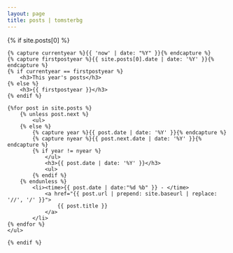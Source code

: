 ```yaml
---
layout: page
title: posts | tomsterbg
---
```


<section>
    {% if site.posts[0] %}

    {% capture currentyear %}{{ 'now' | date: "%Y" }}{% endcapture %}
    {% capture firstpostyear %}{{ site.posts[0].date | date: '%Y' }}{% endcapture %}
    {% if currentyear == firstpostyear %}
        <h3>This year's posts</h3>
    {% else %}
        <h3>{{ firstpostyear }}</h3>
    {% endif %}

    {%for post in site.posts %}
        {% unless post.next %}
            <ul>
        {% else %}
            {% capture year %}{{ post.date | date: '%Y' }}{% endcapture %}
            {% capture nyear %}{{ post.next.date | date: '%Y' }}{% endcapture %}
            {% if year != nyear %}
                </ul>
                <h3>{{ post.date | date: '%Y' }}</h3>
                <ul>
            {% endif %}
        {% endunless %}
            <li><time>{{ post.date | date:"%d %b" }} - </time>
                <a href="{{ post.url | prepend: site.baseurl | replace: '//', '/' }}">
                    {{ post.title }}
                </a>
            </li>
    {% endfor %}
    </ul>

    {% endif %}
</section>
